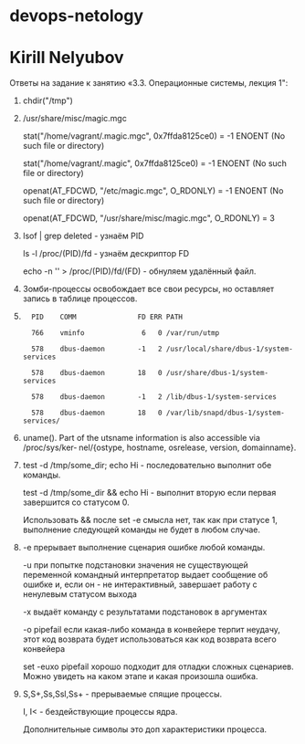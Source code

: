 # devops-netology
# Kirill Nelyubov

Ответы на задание к занятию «3.3. Операционные системы, лекция 1":

1. chdir("/tmp")
2. /usr/share/misc/magic.mgc
  
    stat("/home/vagrant/.magic.mgc", 0x7ffda8125ce0) = -1 ENOENT (No such file or directory)

    stat("/home/vagrant/.magic", 0x7ffda8125ce0) = -1 ENOENT (No such file or directory)

    openat(AT_FDCWD, "/etc/magic.mgc", O_RDONLY) = -1 ENOENT (No such file or directory)

    openat(AT_FDCWD, "/usr/share/misc/magic.mgc", O_RDONLY) = 3
3. lsof | grep deleted - узнаём PID

   ls -l /proc/(PID)/fd - узнаём дескриптор FD

   echo -n '' > /proc/(PID)/fd/(FD) - обнуляем удалённый файл. 
4. Зомби-процессы освобождает все свои ресурсы, но оставляет запись в таблице процессов.

5.       PID    COMM               FD ERR PATH

         766    vminfo              6   0 /var/run/utmp

         578    dbus-daemon        -1   2 /usr/local/share/dbus-1/system-services

         578    dbus-daemon        18   0 /usr/share/dbus-1/system-services

         578    dbus-daemon        -1   2 /lib/dbus-1/system-services

         578    dbus-daemon        18   0 /var/lib/snapd/dbus-1/system-services/

6. uname(). Part of the utsname information is also  accessible  via  /proc/sys/ker‐
       nel/{ostype, hostname, osrelease, version, domainname}.
7. test -d /tmp/some_dir; echo Hi - последовательно выполнит обе команды.

   test -d /tmp/some_dir && echo Hi - выполнит вторую если первая завершится со статусом 0.

   Использовать && после set -e смысла нет, так как при статусе 1, выполнение следующей команды не будет в любом случае.
8. -e прерывает выполнение сценария ошибке любой команды.

   -u при попытке подстановки значения не существующей переменной командный
интерпретатор выдает сообщение об ошибке и, если он - не интерактивный, завершает
работу с ненулевым статусом выхода

   -x выдаёт команду с результатами подстановок в аргументах
   
   -o pipefail если какая-либо команда в конвейере терпит неудачу, этот код возврата будет использоваться как код возврата всего конвейера
   
   set -euxo pipefail хорошо подходит для отладки сложных сценариев. Можно увидеть на каком этапе и какая произошла ошибка.
9. S,S+,Ss,Ssl,Ss+ - прерываемые спящие процессы.

   I, I< - бездействующие процессы ядра.
   
   Дополнительные символы это доп характеристики процесса.